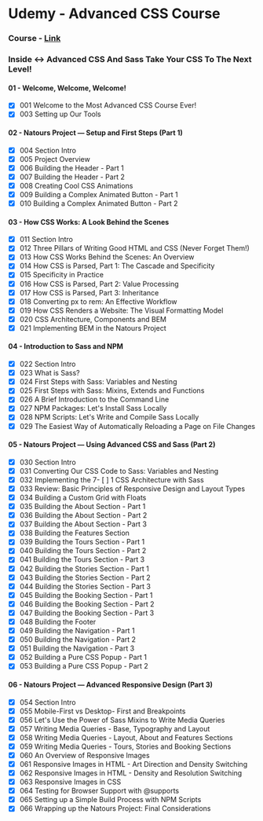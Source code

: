 # Udemy - Advanced CSS Course

### Course - [Link](https://www.udemy.com/advanced-css-and-sass/?siteID=c4ytgEGG5fA-BqYe7RrPdFDw3BPvlgbt_g&LSNPUBID=c4ytgEGG5fA)
### Inside <-> Advanced CSS And Sass Take Your CSS To The Next Level!
#### 01 - Welcome, Welcome, Welcome!
- [x] 001 Welcome to the Most Advanced CSS Course Ever!
- [x] 003 Setting up Our Tools
#### 02 - Natours Project — Setup and First Steps (Part 1)
- [x] 004 Section Intro
- [x] 005 Project Overview
- [x] 006 Building the Header - Part 1
- [x] 007 Building the Header - Part 2
- [x] 008 Creating Cool CSS Animations
- [x] 009 Building a Complex Animated Button - Part 1
- [x] 010 Building a Complex Animated Button - Part 2
#### 03 - How CSS Works: A Look Behind the Scenes
- [x] 011 Section Intro
- [x] 012 Three Pillars of Writing Good HTML and CSS (Never Forget Them!)
- [x] 013 How CSS Works Behind the Scenes: An Overview
- [x] 014 How CSS is Parsed, Part 1: The Cascade and  Specificity
- [x] 015 Specificity in Practice
- [x] 016 How CSS is Parsed, Part 2: Value Processing
- [x] 017 How CSS is Parsed, Part 3: Inheritance
- [x] 018 Converting px to rem: An Effective Workflow
- [x] 019 How CSS Renders a Website: The Visual Formatting Model
- [x] 020 CSS Architecture, Components and BEM
- [x] 021 Implementing BEM in the Natours Project
#### 04 - Introduction to Sass and NPM
- [x] 022 Section Intro
- [x] 023 What is Sass?
- [x] 024 First Steps with Sass: Variables and Nesting
- [x] 025 First Steps with Sass: Mixins, Extends and Functions
- [x] 026 A Brief Introduction to the Command Line
- [x] 027 NPM Packages: Let's Install Sass Locally
- [x] 028 NPM Scripts: Let's Write and Compile Sass Locally
- [x] 029 The Easiest Way of Automatically Reloading a Page on File Changes
#### 05 - Natours Project — Using Advanced CSS and Sass (Part 2)
- [x] 030 Section Intro
- [x] 031 Converting Our CSS Code to Sass: Variables and Nesting
- [x] 032 Implementing the 7- [ ] 1 CSS Architecture with Sass
- [x] 033 Review: Basic Principles of Responsive Design and Layout Types
- [x] 034 Building a Custom Grid with Floats
- [x] 035 Building the About Section - Part 1
- [x] 036 Building the About Section - Part 2
- [x] 037 Building the About Section - Part 3
- [x] 038 Building the Features Section
- [x] 039 Building the Tours Section - Part 1
- [x] 040 Building the Tours Section - Part 2
- [x] 041 Building the Tours Section - Part 3
- [x] 042 Building the Stories Section - Part 1
- [x] 043 Building the Stories Section - Part 2
- [x] 044 Building the Stories Section - Part 3
- [x] 045 Building the Booking Section - Part 1
- [x] 046 Building the Booking Section - Part 2
- [x] 047 Building the Booking Section - Part 3
- [x] 048 Building the Footer
- [x] 049 Building the Navigation - Part 1
- [x] 050 Building the Navigation - Part 2
- [x] 051 Building the Navigation - Part 3
- [x] 052 Building a Pure CSS Popup - Part 1
- [x] 053 Building a Pure CSS Popup - Part 2
#### 06 - Natours Project — Advanced Responsive Design (Part 3)
- [x] 054 Section Intro
- [x] 055 Mobile-First vs Desktop- First and Breakpoints
- [x] 056 Let's Use the Power of Sass Mixins to Write Media Queries
- [x] 057 Writing Media Queries - Base, Typography and Layout
- [x] 058 Writing Media Queries - Layout, About and Features Sections
- [x] 059 Writing Media Queries - Tours, Stories and Booking Sections
- [x] 060 An Overview of Responsive Images
- [x] 061 Responsive Images in HTML - Art Direction and Density Switching
- [x] 062 Responsive Images in HTML - Density and Resolution Switching
- [x] 063 Responsive Images in CSS
- [x] 064 Testing for Browser Support with @supports
- [x] 065 Setting up a Simple Build Process with NPM Scripts
- [x] 066 Wrapping up the Natours Project: Final Considerations